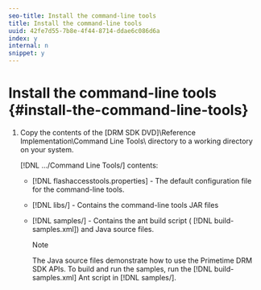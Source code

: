 ```yaml
---
seo-title: Install the command-line tools
title: Install the command-line tools
uuid: 42fe7d55-7b8e-4f44-8714-ddae6c086d6a
index: y
internal: n
snippet: y
---
```


# Install the command-line tools {#install-the-command-line-tools}

1. Copy the contents of the [DRM SDK DVD]\Reference Implementation\Command Line Tools\ directory to a working directory on your system.

    [!DNL .../Command Line Tools/] contents:

    * [!DNL flashaccesstools.properties] - The default configuration file for the command-line tools. 
    * [!DNL libs/] - Contains the command-line tools JAR files 
    * [!DNL samples/] - Contains the ant build script ( [!DNL build-samples.xml]) and Java source files.     
    
      >[!NOTE]
      >
      >The Java source files demonstrate how to use the Primetime DRM SDK APIs. To build and run the samples, run the [!DNL build-samples.xml] Ant script in [!DNL samples/].

